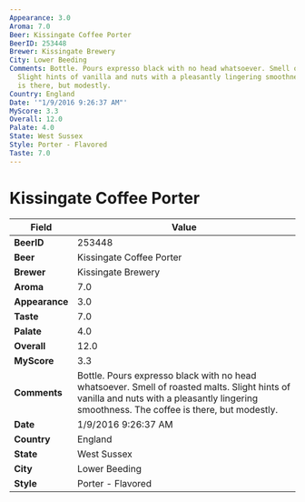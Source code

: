 ```yaml
---
Appearance: 3.0
Aroma: 7.0
Beer: Kissingate Coffee Porter
BeerID: 253448
Brewer: Kissingate Brewery
City: Lower Beeding
Comments: Bottle. Pours expresso black with no head whatsoever. Smell of roasted malts.
  Slight hints of vanilla and nuts with a pleasantly lingering smoothness. The coffee
  is there, but modestly.
Country: England
Date: '"1/9/2016 9:26:37 AM"'
MyScore: 3.3
Overall: 12.0
Palate: 4.0
State: West Sussex
Style: Porter - Flavored
Taste: 7.0
---
```


# Kissingate Coffee Porter

| Field         | Value |
|---------------|-------|
| **BeerID** | 253448 |
| **Beer** | Kissingate Coffee Porter |
| **Brewer** | Kissingate Brewery |
| **Aroma** | 7.0 |
| **Appearance** | 3.0 |
| **Taste** | 7.0 |
| **Palate** | 4.0 |
| **Overall** | 12.0 |
| **MyScore** | 3.3 |
| **Comments** | Bottle. Pours expresso black with no head whatsoever. Smell of roasted malts. Slight hints of vanilla and nuts with a pleasantly lingering smoothness. The coffee is there, but modestly. |
| **Date** | 1/9/2016 9:26:37 AM |
| **Country** | England |
| **State** | West Sussex |
| **City** | Lower Beeding |
| **Style** | Porter - Flavored |
